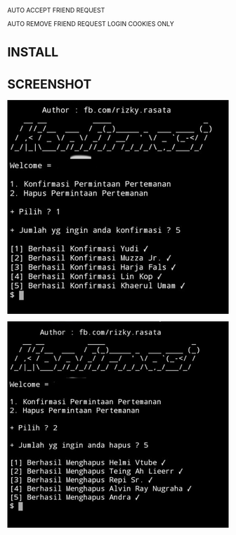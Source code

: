AUTO ACCEPT FRIEND REQUEST

AUTO REMOVE FRIEND REQUEST
LOGIN COOKIES ONLY
# INSTALL
# SCREENSHOT

![Test Image 1](img1.jpg)

![Test Image 2](img2.jpg)

